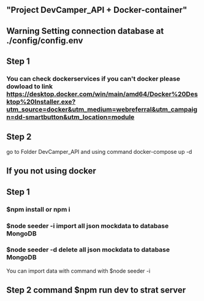 ## "Project DevCamper_API + Docker-container"

## Warning Setting connection database at ./config/config.env

## Step 1 
### You can check dockerservices if you can't docker please dowload to link https://desktop.docker.com/win/main/amd64/Docker%20Desktop%20Installer.exe?utm_source=docker&utm_medium=webreferral&utm_campaign=dd-smartbutton&utm_location=module

## Step 2 
go to Folder DevCamper_API and using command docker-compose up -d 

## If you not using docker 

## Step 1 

### $npm install or npm i 

### $node seeder -i     import all json mockdata to database MongoDB
### $node seeder -d     delete all json mockdata to database MongoDB

You can import data with command with $node seeder -i 

## Step 2 command $npm run dev     to strat server
